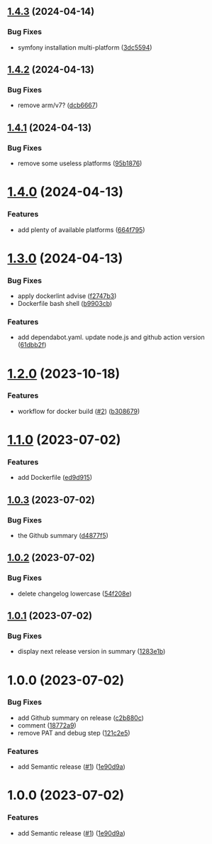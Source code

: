 ## [1.4.3](https://github.com/pifou25/entity-generator/compare/v1.4.2...v1.4.3) (2024-04-14)


### Bug Fixes

* symfony installation multi-platform ([3dc5594](https://github.com/pifou25/entity-generator/commit/3dc55946d3570adba3396f199d9d29b664492208))

## [1.4.2](https://github.com/pifou25/entity-generator/compare/v1.4.1...v1.4.2) (2024-04-13)


### Bug Fixes

* remove arm/v7? ([dcb6667](https://github.com/pifou25/entity-generator/commit/dcb66675d0946ce0edc98a70c2a3e876a75ad3e2))

## [1.4.1](https://github.com/pifou25/entity-generator/compare/v1.4.0...v1.4.1) (2024-04-13)


### Bug Fixes

* remove some useless platforms ([95b1876](https://github.com/pifou25/entity-generator/commit/95b1876f4a3b66c697a59f263f0f250d9c51d5cc))

# [1.4.0](https://github.com/pifou25/entity-generator/compare/v1.3.0...v1.4.0) (2024-04-13)


### Features

* add plenty of available platforms ([664f795](https://github.com/pifou25/entity-generator/commit/664f7951084b2b3fe163c7e351aefa73bfd3e2ca))

# [1.3.0](https://github.com/pifou25/entity-generator/compare/v1.2.0...v1.3.0) (2024-04-13)


### Bug Fixes

* apply dockerlint advise ([f2747b3](https://github.com/pifou25/entity-generator/commit/f2747b3ed5dccfa0fd4e48384b9848061f9996a8))
* Dockerfile bash shell ([b9903cb](https://github.com/pifou25/entity-generator/commit/b9903cb4dc5c986a0cd79e3cd0083bc843398c50))


### Features

* add dependabot.yaml. update node.js and github action version ([61dbb2f](https://github.com/pifou25/entity-generator/commit/61dbb2fbbdc01ccbfcb421e35351380699f8640c))

# [1.2.0](https://github.com/pifou25/entity-generator/compare/v1.1.0...v1.2.0) (2023-10-18)


### Features

* workflow for docker build ([#2](https://github.com/pifou25/entity-generator/issues/2)) ([b308679](https://github.com/pifou25/entity-generator/commit/b30867905461ccb4d3769d976397ccdf95a51fe4))

# [1.1.0](https://github.com/pifou25/entity-generator/compare/v1.0.3...v1.1.0) (2023-07-02)


### Features

* add Dockerfile ([ed9d915](https://github.com/pifou25/entity-generator/commit/ed9d915107419a7e60d42eb71ad143144513eb3f))

## [1.0.3](https://github.com/pifou25/entity-generator/compare/v1.0.2...v1.0.3) (2023-07-02)


### Bug Fixes

* the Github summary ([d4877f5](https://github.com/pifou25/entity-generator/commit/d4877f5625a51c3ea0046d8c172c2efba28a1b63))

## [1.0.2](https://github.com/pifou25/entity-generator/compare/v1.0.1...v1.0.2) (2023-07-02)


### Bug Fixes

* delete changelog lowercase ([54f208e](https://github.com/pifou25/entity-generator/commit/54f208e96b8542429bf60fae4e7a6afaea9f0c4b))

## [1.0.1](https://github.com/pifou25/entity-generator/compare/v1.0.0...v1.0.1) (2023-07-02)


### Bug Fixes

* display next release version in summary ([1283e1b](https://github.com/pifou25/entity-generator/commit/1283e1bfedef0cd76db5e15b4415111fe8a9cb67))

# 1.0.0 (2023-07-02)


### Bug Fixes

* add Github summary on release ([c2b880c](https://github.com/pifou25/entity-generator/commit/c2b880c84c1f1564dfa6b222258ad3d4129a22c4))
* comment ([18772a9](https://github.com/pifou25/entity-generator/commit/18772a9e4d315139150e8a4d95beb1ebe0fda07a))
* remove PAT and debug step ([121c2e5](https://github.com/pifou25/entity-generator/commit/121c2e59491147426390513b2031b6170e1ad4aa))


### Features

* add Semantic release ([#1](https://github.com/pifou25/entity-generator/issues/1)) ([1e90d9a](https://github.com/pifou25/entity-generator/commit/1e90d9a75540f05be333c6672e6ae0287bf878e9))

# 1.0.0 (2023-07-02)


### Features

* add Semantic release ([#1](https://github.com/pifou25/entity-generator/issues/1)) ([1e90d9a](https://github.com/pifou25/entity-generator/commit/1e90d9a75540f05be333c6672e6ae0287bf878e9))
